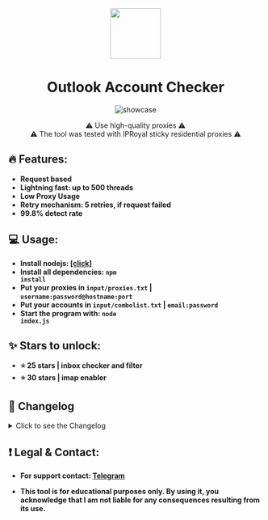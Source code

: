 <div id="header" align="center">
  <img src="https://i.ibb.co/dJ1rh03/microsoft-logo.png" width="100"/> 
</div>

<div id="title" align="center">
  
  # Outlook Account Checker

  
</div>

<div id="title" align="center">
  
  ![showcase](https://github.com/user-attachments/assets/e71d7cb2-bd14-4585-8026-ca00d0049a15)


⚠️ Use high-quality proxies ⚠️
<br>
⚠️ The tool was tested with IPRoyal sticky residential proxies ⚠️
</div>


  ## 🔥 Features:
  
  - **Request based**
  - **Lightning fast: up to 500 threads**
  - **Low Proxy Usage**
  - **Retry mechanism: 5 retries, if request failed**
  - **99.8% detect rate**



  ## 💻 Usage:
  
  - **Install nodejs: [[click]](https://nodejs.org/en/download/prebuilt-installer)**
  - **Install all dependencies: <code>npm install</code>**
  - **Put your proxies in <code>input/proxies.txt</code> | <code>username:password@hostname:port</code>**
  - **Put your accounts in <code>input/combolist.txt</code> | <code>email:password</code>**
  - **Start the program with: <code>node index.js</code>**


  ## ✨ Stars to unlock:
  
  - **⭐️ 25 stars | inbox checker and filter**
  - **⭐️ 30 stars | imap enabler**

  ## 📝 Changelog

  <details>
    <summary style="cursor: pointer;">Click to see the Changelog</summary>

    2024/09/14
    - added config file
    - moved thread_num into the config file
    - added proxy checker

  </details>

  ## ❗ Legal & Contact:
  
  - **For support contact: [Telegram](https://t.me/etherialdev)**

  - **This tool is for educational purposes only. By using it, you acknowledge that I am not liable for any consequences resulting from its use.**
